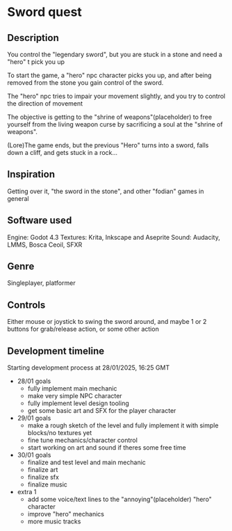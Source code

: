
# Sword quest

## Description

You control the "legendary sword", but you are stuck in a stone and need a "hero" t pick you up

To start the game, a "hero" npc character picks you up, and after being removed from the stone you gain control of the sword.

The "hero" npc tries to impair your movement slightly, and you try to control the direction of movement

The objective is getting to the "shrine of weapons"(placeholder) to free yourself from the living weapon curse by sacrificing a soul at the "shrine of weapons". 

(Lore)The game ends, but the previous "Hero" turns into a sword, falls down a cliff, and gets stuck in a rock...


## Inspiration

Getting over it, "the sword in the stone", and other "fodian" games in general

## Software used

Engine: Godot 4.3
Textures: Krita, Inkscape and Aseprite
Sound: Audacity, LMMS, Bosca Ceoil, SFXR

## Genre

Singleplayer, platformer

## Controls

Either mouse or joystick to swing the sword around, and maybe 1 or 2 buttons for grab/release action, or some other action

## Development timeline

Starting development process at 28/01/2025, 16:25 GMT 
- 28/01 goals
	- fully implement main mechanic
	- make very simple NPC character
	- fully implement level design tooling
	- get some basic art and SFX for the player character
- 29/01 goals
	- make a rough sketch of the level and fully implement it with simple blocks/no textures yet
	- fine tune mechanics/character control
	- start working on art and sound if theres some free time
- 30/01 goals
	- finalize and test level and main mechanic
	- finalize art
	- finalize sfx
	- finalize music
- extra 1
	- add some voice/text lines to the "annoying"(placeholder) "hero" character
	- improve "hero" mechanics
	- more music tracks
